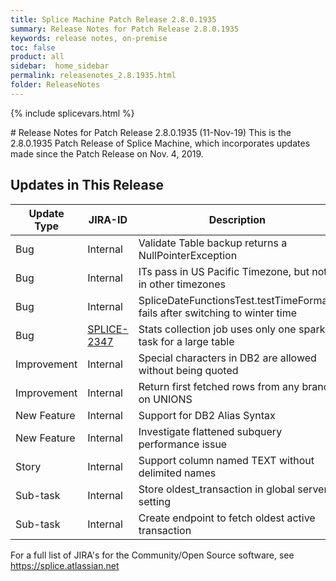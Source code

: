 ```yaml
---
title: Splice Machine Patch Release 2.8.0.1935
summary: Release Notes for Patch Release 2.8.0.1935
keywords: release notes, on-premise
toc: false
product: all
sidebar:  home_sidebar
permalink: releasenotes_2.8.1935.html
folder: ReleaseNotes
---
```

{% include splicevars.html %}
<section>
<div class="TopicContent" data-swiftype-index="true" markdown="1">
# Release Notes for Patch Release 2.8.0.1935 (11-Nov-19)
This is the 2.8.0.1935 Patch Release of Splice Machine, which incorporates updates made since the Patch Release on Nov. 4, 2019.

## Updates in This Release
<table>
    <col width="125px" />
    <col width="125px" />
    <col />
    <thead>
        <tr>
            <th>Update Type</th>
            <th>JIRA-ID</th>
            <th>Description</th>
        </tr>
    </thead>
    <tbody>
        <tr>
            <td>Bug</td>
            <td>Internal</td>
            <td>Validate Table backup returns a NullPointerException</td>
        </tr>
        <tr>
            <td>Bug</td>
            <td>Internal</td>
            <td>ITs pass in US Pacific Timezone, but not in other timezones</td>
        </tr>
        <tr>
            <td>Bug</td>
            <td>Internal</td>
            <td>SpliceDateFunctionsTest.testTimeFormats fails after switching to winter time</td>
        </tr>
        <tr>
            <td>Bug</td>
            <td><a href="https://splice.atlassian.net/browse/SPLICE-2347" target="_blank">SPLICE-2347</a></td>
            <td>Stats collection job uses only one spark task for a large table</td>
        </tr>
        <tr>
            <td>Improvement</td>
            <td>Internal</td>
            <td>Special characters in DB2 are allowed without being quoted</td>
        </tr>
        <tr>
            <td>Improvement</td>
            <td>Internal</td>
            <td>Return first fetched rows from any branch on UNIONS</td>
        </tr>
        <tr>
            <td>New Feature</td>
            <td>Internal</td>
            <td>Support for DB2 Alias Syntax</td>
        </tr>
        <tr>
            <td>New Feature</td>
            <td>Internal</td>
            <td>Investigate flattened subquery performance issue</td>
        </tr>
        <tr>
            <td>Story</td>
            <td>Internal</td>
            <td>Support column named TEXT without delimited names</td>
        </tr>
        <tr>
            <td>Sub-task</td>
            <td>Internal</td>
            <td>Store oldest_transaction in global server setting</td>
        </tr>
        <tr>
            <td>Sub-task</td>
            <td>Internal</td>
            <td>Create endpoint to fetch oldest active transaction</td>
        </tr>
    </tbody>
</table>

For a full list of JIRA's for the Community/Open Source software, see <https://splice.atlassian.net>

</div>
</section>
